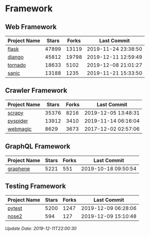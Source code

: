 # Framework

## Web Framework

| Project Name | Stars | Forks | Last Commit |
| ------------ | ----- | ----- | ----------- |
| [flask](https://github.com/pallets/flask) | 47899 | 13119 | 2019-11-24 23:38:50 |
| [django](https://github.com/django/django) | 45812 | 19798 | 2019-12-11 12:59:49 |
| [tornado](https://github.com/tornadoweb/tornado) | 18633 | 5102 | 2019-12-08 21:01:27 |
| [sanic](https://github.com/huge-success/sanic) | 13188 | 1235 | 2019-11-21 15:33:50 |

## Crawler Framework

| Project Name | Stars | Forks | Last Commit |
| ------------ | ----- | ----- | ----------- |
| [scrapy](https://github.com/scrapy/scrapy) | 35376 | 8216 | 2019-12-05 13:48:31 |
| [pyspider](https://github.com/binux/pyspider) | 13912 | 3410 | 2019-11-14 06:16:04 |
| [webmagic](https://github.com/code4craft/webmagic) | 8629 | 3673 | 2017-12-02 02:57:06 |

## GraphQL Framework

| Project Name | Stars | Forks | Last Commit |
| ------------ | ----- | ----- | ----------- |
| [graphene](https://github.com/graphql-python/graphene) | 5221 | 551 | 2019-10-18 09:50:54 |

## Testing Framework

| Project Name | Stars | Forks | Last Commit |
| ------------ | ----- | ----- | ----------- |
| [pytest](https://github.com/pytest-dev/pytest) | 5200 | 1247 | 2019-12-09 06:28:06 |
| [nose2](https://github.com/nose-devs/nose2) | 594 | 127 | 2019-12-09 15:10:48 |

*Update Date: 2019-12-11T22:00:30*